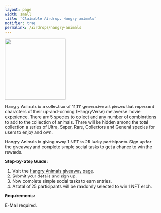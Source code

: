 ```yaml
---
layout: page
width: small
title: "Claimable Airdrop: Hangry animals"
notifier: true
permalink: /airdrops/hangry-animals
---
```


<!-- ------------- Image ------------- -->
<img width="200" src="https://pbs.twimg.com/profile_images/1457091793527447552/S6apScQS_400x400.jpg" >
<!-- --------------------------------- -->

Hangry Animals is a collection of 11,111 generative art pieces that represent characters of their up-and-coming (HangryVerse) metaverse movie experience. There are 5 species to collect and any number of combinations to add to the collection of animals. There will be hidden among the total collection a series of Ultra, Super, Rare, Collectors and General species for users to enjoy and own.

Hangry Animals is giving away 1 NFT to 25 lucky participants. Sign up for the giveaway and complete simple social tasks to get a chance to win the rewards.


**Step-by-Step Guide:**
1. Visit the [Hangry Animals giveaway page](https://airdrops.io/visit/iaa2/).
2. Submit your details and sign up.
3. Now complete simple social tasks to earn entries.
4. A total of 25 participants will be randomly selected to win 1 NFT each.

**Requirements:**

E-Mail required.
